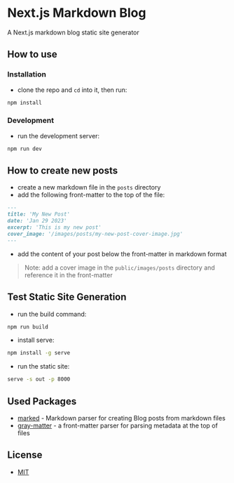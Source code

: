 # Next.js Markdown Blog

A Next.js markdown blog static site generator

## How to use

### Installation

- clone the repo and `cd` into it, then run:

```bash
npm install
```

### Development

- run the development server:

```bash
npm run dev
```

## How to create new posts

- create a new markdown file in the `posts` directory
- add the following front-matter to the top of the file:

```markdown
---
title: 'My New Post'
date: 'Jan 29 2023'
excerpt: 'This is my new post'
cover_image: '/images/posts/my-new-post-cover-image.jpg'
---
```

- add the content of your post below the front-matter in markdown format

> Note: add a cover image in the `public/images/posts` directory and reference it in the front-matter

## Test Static Site Generation

- run the build command:

```bash
npm run build
```

- install serve:

```bash
npm install -g serve
```

- run the static site:

```bash
serve -s out -p 8000
```

## Used Packages

- [marked](https://www.npmjs.com/package/marked) - Markdown parser for creating Blog posts from markdown files
- [gray-matter](https://www.npmjs.com/package/gray-matter) - a front-matter parser for parsing metadata at the top of files

## License

- [MIT](LICENSE.md)
